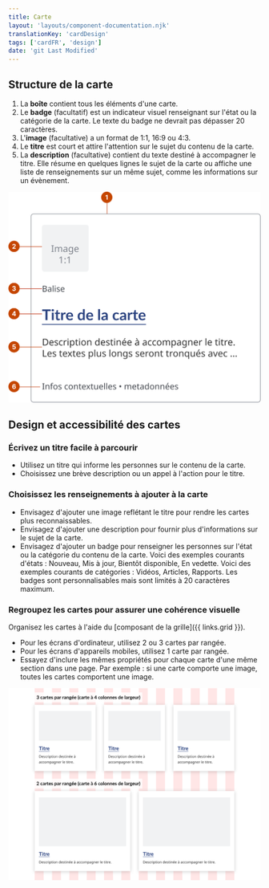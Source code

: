 ```yaml
---
title: Carte
layout: 'layouts/component-documentation.njk'
translationKey: 'cardDesign'
tags: ['cardFR', 'design']
date: 'git Last Modified'
---
```


## Structure de la carte

<ol class="anatomy-list">
  <li>La <strong>boîte</strong> contient tous les éléments d'une carte.</li>
  <li>Le <strong>badge</strong> (facultatif) est un indicateur visuel renseignant sur l'état ou la catégorie de la carte. Le texte du badge ne devrait pas dépasser 20 caractères.</li>
  <li>L'<strong>image</strong> (facultative) a un format de 1:1, 16:9 ou 4:3.</li>
  <li>Le <strong>titre</strong> est court et attire l'attention sur le sujet du contenu de la carte.</li>
  <li>La <strong>description</strong> (facultative) contient du texte destiné à accompagner le titre. Elle résume en quelques lignes le sujet de la carte ou affiche une liste de renseignements sur un même sujet, comme les informations sur un évènement.</li>
</ol>

<img class="b-sm b-default p-400" src="/images/fr/components/anatomy/gcds-card-anatomy.svg" alt="La structure d'une carte représentée par 5 éléments: la boîte, le badge, l'image, le titre et la description."/>

## Design et accessibilité des cartes

### Écrivez un titre facile à parcourir

- Utilisez un titre qui informe les personnes sur le contenu de la carte.
- Choisissez une brève description ou un appel à l'action pour le titre.

### Choisissez les renseignements à ajouter à la carte

- Envisagez d'ajouter une image reflétant le titre pour rendre les cartes plus reconnaissables.
- Envisagez d'ajouter une description pour fournir plus d'informations sur le sujet de la carte.
- Envisagez d'ajouter un badge pour renseigner les personnes sur l'état ou la catégorie du contenu de la carte. Voici des exemples courants d'états : Nouveau, Mis à jour, Bientôt disponible, En vedette. Voici des exemples courants de catégories : Vidéos, Articles, Rapports. Les badges sont personnalisables mais sont limités à 20 caractères maximum.

### Regroupez les cartes pour assurer une cohérence visuelle

Organisez les cartes à l'aide du [composant de la grille]({{ links.grid }}).

- Pour les écrans d'ordinateur, utilisez 2 ou 3 cartes par rangée.
- Pour les écrans d'appareils mobiles, utilisez 1 carte par rangée.
- Essayez d'inclure les mêmes propriétés pour chaque carte d'une même section dans une page. Par exemple : si une carte comporte une image, toutes les cartes comportent une image.

<img src="/images/fr/components/example/example-cards-in-grid.svg" alt="Cartes groupées en deux rangées. La première rangée contient 3 cartes (carte à 4 colonnes de largeur). La deuxième rangée contient deux cartes (carte à 6 colonnes de largeur)"/>
